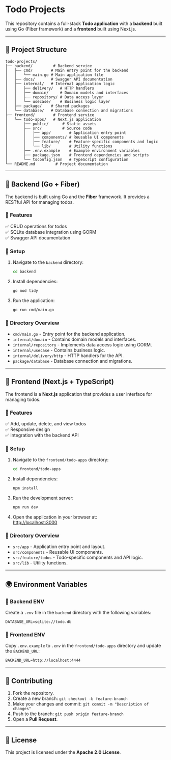 # Todo Projects

This repository contains a full-stack **Todo application** with a **backend** built using Go (Fiber framework) and a **frontend** built using Next.js.

---

## 📂 Project Structure

```plaintext
todo-projects/
├── backend/         # Backend service
│   ├── cmd/        # Main entry point for the backend
│   │   └── main.go # Main application file
│   ├── docs/       # Swagger API documentation
│   ├── internal/   # Internal application logic
│   │   ├── delivery/   # HTTP handlers
│   │   ├── domain/     # Domain models and interfaces
│   │   ├── repository/ # Data access layer
│   │   └── usecase/    # Business logic layer
│   ├── package/    # Shared packages
│   └── database/   # Database connection and migrations
├── frontend/        # Frontend service
│   └── todo-apps/   # Next.js application
│       ├── public/      # Static assets
│       ├── src/         # Source code
│       │   ├── app/        # Application entry point
│       │   ├── components/ # Reusable UI components
│       │   ├── feature/    # Feature-specific components and logic
│       │   └── lib/        # Utility functions
│       ├── .env.example    # Example environment variables
│       ├── package.json    # Frontend dependencies and scripts
│       └── tsconfig.json   # TypeScript configuration
└── README.md         # Project documentation
```

---

## 🚀 Backend (Go + Fiber)

The backend is built using Go and the **Fiber** framework. It provides a RESTful API for managing todos.

### 🔹 Features

✅ CRUD operations for todos  
✅ SQLite database integration using GORM  
✅ Swagger API documentation

### 🔧 Setup

1. Navigate to the `backend` directory:
   ```bash
   cd backend
   ```
2. Install dependencies:
   ```bash
   go mod tidy
   ```
3. Run the application:
   ```bash
   go run cmd/main.go
   ```

### 📁 Directory Overview

- `cmd/main.go` - Entry point for the backend application.
- `internal/domain` - Contains domain models and interfaces.
- `internal/repository` - Implements data access logic using GORM.
- `internal/usecase` - Contains business logic.
- `internal/delivery/http` - HTTP handlers for the API.
- `package/database` - Database connection and migrations.

---

## 🎨 Frontend (Next.js + TypeScript)

The frontend is a **Next.js** application that provides a user interface for managing todos.

### 🔹 Features

✅ Add, update, delete, and view todos  
✅ Responsive design  
✅ Integration with the backend API

### 🔧 Setup

1. Navigate to the `frontend/todo-apps` directory:
   ```bash
   cd frontend/todo-apps
   ```
2. Install dependencies:
   ```bash
   npm install
   ```
3. Run the development server:
   ```bash
   npm run dev
   ```
4. Open the application in your browser at:  
   [http://localhost:3000](http://localhost:3000)

### 📁 Directory Overview

- `src/app` - Application entry point and layout.
- `src/components` - Reusable UI components.
- `src/feature/todos` - Todo-specific components and API logic.
- `src/lib` - Utility functions.

---

## 🌍 Environment Variables

### 🔹 Backend ENV

Create a `.env` file in the `backend` directory with the following variables:

```env
DATABASE_URL=sqlite://todo.db
```

### 🔹 Frontend ENV

Copy `.env.example` to `.env` in the `frontend/todo-apps` directory and update the `BACKEND_URL`:

```env
BACKEND_URL=http://localhost:4444
```

---

## 🤝 Contributing

1. Fork the repository.
2. Create a new branch: `git checkout -b feature-branch`
3. Make your changes and commit: `git commit -m "Description of changes"`
4. Push to the branch: `git push origin feature-branch`
5. Open a **Pull Request**.

---

## 📜 License

This project is licensed under the **Apache 2.0 License**.
